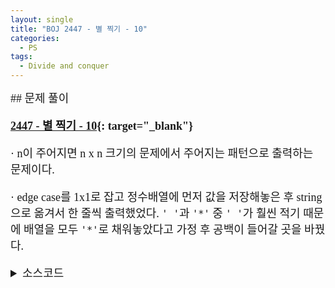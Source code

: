 ```yaml
---
layout: single
title: "BOJ 2447 - 별 찍기 - 10"
categories:
  - PS
tags:
  - Divide and conquer
---
```


<div markdown="1" style="font-size:18px;font-family:Consolas, '맑은 고딕';">
## 문제 풀이

**[2447 - 별 찍기 - 10](https://www.acmicpc.net/problem/2447){: target="_blank"}**

· n이 주어지면 n x n 크기의 문제에서 주어지는 패턴으로 출력하는 문제이다.

· edge case를 1x1로 잡고 정수배열에 먼저 값을 저장해놓은 후 string으로 옮겨서 한 줄씩 출력했었다. `' '`과 `'*'` 중 `' '`가 훨씬 적기 때문에 배열을 모두 `'*'`로 채워놓았다고 가정 후 공백이 들어갈 곳을 바꿨다.

<details>
<summary>소스코드</summary>
<div markdown="1" style="font-size:20px;font-family:'Consolas', 맑은 고딕;">
```cpp
#include<bits/stdc++.h>
using namespace std;

int n, nl;
char* cm;

void s(int si, int sj, int l){
	if(l<=3){
		cm[(si+1)*nl+sj+1]=' ';
		return;
	}
	for(int i=si+l/3;i<si+2*l/3;i++) for(int j=sj+l/3;j<sj+2*l/3;j++) cm[i*nl+j]=' ';
	for(int i=0;i<3;i++)
		for(int j=0;j<3;j++){
			if(i==1 && j==1) continue;
			s(si+i*l/3, sj+j*l/3, l/3);
		}
}

int main()
{
	ios::sync_with_stdio(0);
	cin>>n;
	nl=n+1;
	cm=new char[n*(n+1)+1];
	for(int i=0;i<n*(n+1);i++) cm[i]='*';
	cm[n*(n+1)]='\0';
	for(int i=n;i<n*(n+1);i+=n+1) cm[i]='\n';
	s(0, 0, n);
	cout<<cm;
}
```
</div>
</details> 
<br>
## 풀고나서  

· 실행 시간이 44ms로 나쁜편은 아니었다. string을 이용해서 한 줄씩 출력해서 빨랐을 것이다. 하지만 처음부터 char형 배열을 사용해 푸는 풀이를 보았고 나름대로 커팅을 해보았다. edge case를 3x3으로 바꾸고 출력할 배열을 1차원 char형 배열로 만든 후 출력을 1회로 줄이니까 시간이 12ms로 줄었다.[맞은 사람](https://www.acmicpc.net/problem/status/2447/1){: target="_blank"}

· 배열 초기화를 검색하다가 유용한 코드를 찾았다. [jacking75](https://jacking75.github.io/cpp_stl_fill/){: target="_blank"}님의 블로그에서 본 코드이다.

```cpp
template<typename A, size_t N, typename T>
void Fill(A (&array)[N], const T &val){
    std::fill( (T*)array, (T*)(array+N), val );
}
```
val을 배열의 자료형에 맞게 캐스팅해야 한다.
다차원 배열도 일차원처럼 간단하게 적용가능하다.
`std::fill`을 이용했기 때문에 마찬가지로 동적 할당한 배열에 대해서는 적용할 수 없다.
</div>